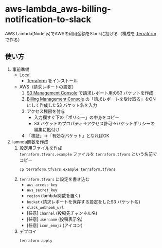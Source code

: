 # aws-lambda_aws-billing-notification-to-slack
AWS Lambda(Node.js)でAWSの利用金額をSlackに投げる（構成を [Terraform](https://www.terraform.io/ "https://www.terraform.io/") で作る）

## 使い方
1. 事前準備
	* Local
		* [Terraform](https://www.terraform.io/ "https://www.terraform.io/") をインストール
	* AWS（請求レポートの設定）
		1. [S3 Management Console](https://console.aws.amazon.com/s3/home "https://console.aws.amazon.com/s3/home") で請求レポート用のS3 バケットを作成
		1. [Billing Management Console](https://console.aws.amazon.com/billing/home?#/preferences "https://console.aws.amazon.com/billing/home?#/preferences") の「請求レポートを受け取る」をONにして作成したS3 バケット名を入力
		1. アクセス権限を付与
			* 入力欄すぐ下の「ポリシー」の中身をコピー
			* S3 バケットのプロパティ→アクセス許可→バケットポリシーの編集に貼付け
		1. 「検証」→「有効なバケット」となればOK
1. lamnda関数を作成
	1. 設定用ファイルを作成  
		`terraform.tfvars.example` ファイルを `terraform.tfvars` という名前でコピー
		```
		cp terraform.tfvars.example terraform.tfvars
		```
	1. `terraform.tfvars` に設定を書き込む
		* `aws_access_key`
		* `aws_secret_key`
		* `region` (lambda関数を置く)
		* `bucket` (請求レポートを保存する設定をしたS3 バケット名)
		* `slack_webhook_url`
		* [任意] `channel` (投稿先チャンネル名)
		* [任意] `username` (投稿表示名)
		* [任意] `icon_emoji` (アイコン)
	1. デプロイ
		```
		terraform apply
		```
